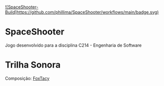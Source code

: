 [![SpaceShooter-Build]https://github.com/phillima/SpaceShooter/workflows/main/badge.svg)](https://github.com/phillima/SpaceShooter/actions)

# SpaceShooter
Jogo desenvolvido para a disciplina C214 - Engenharia de Software

# Trilha Sonora

Composição: [FoxTacy](https://soundcloud.com/foxtacy)
